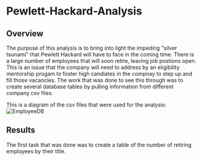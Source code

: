 # Pewlett-Hackard-Analysis

## Overview
The purpose of this analysis is to bring into light the impeding "silver tsunami" that Pewlett Hackard will have to face in the coming time. There is a large number of employees that will soon retire, leaving job postions open. This is an issue that the company will need to address by an eligibility mentorship progam to foster high candiates in the compnay to step up and fill those vacancies. The work that was done to see this through was to create several database tables by pulling information from different company csv files. 

This is a diagram of the csv files that were used for the analysis:
![EmployeeDB](https://user-images.githubusercontent.com/88690258/135783618-04aadfc1-61cd-4f01-bd94-e13d51bf0ec1.png)

## Results

The first task that was done was to create a table of the number of retiring employees by their title. 
